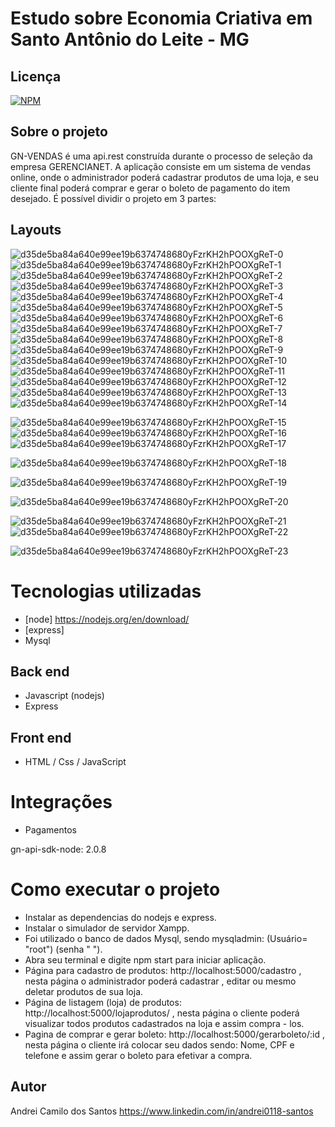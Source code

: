 # Estudo sobre Economia Criativa em Santo Antônio do Leite - MG

## Licença  
[![NPM](https://img.shields.io/npm/l/react)](https://github.com/andrei0118/gn-vendas/blob/master/LICENSE)

## Sobre o projeto
GN-VENDAS é uma api.rest construída durante o processo de seleção da empresa GERENCIANET. A aplicação consiste em um sistema de vendas online, onde  o administrador poderá  cadastrar  produtos de uma loja,  e seu cliente final poderá comprar e gerar o boleto de pagamento  do item desejado.
É possível dividir o projeto em 3 partes:


##  Layouts  
![d35de5ba84a640e99ee19b6374748680yFzrKH2hPOOXgReT-0](https://github.com/andrei0118/Economia-Criativa-Rstudio/assets/75299828/7c1e5fd5-312e-4b49-8f8e-321a36fc9d8e)
![d35de5ba84a640e99ee19b6374748680yFzrKH2hPOOXgReT-1](https://github.com/andrei0118/Economia-Criativa-Rstudio/assets/75299828/b2db374c-4f36-4459-917e-cb97840a7b08)
![d35de5ba84a640e99ee19b6374748680yFzrKH2hPOOXgReT-2](https://github.com/andrei0118/Economia-Criativa-Rstudio/assets/75299828/09b7d784-e4d4-457e-bce2-48ada8e6a01b)
![d35de5ba84a640e99ee19b6374748680yFzrKH2hPOOXgReT-3](https://github.com/andrei0118/Economia-Criativa-Rstudio/assets/75299828/12b3cce1-8cbb-4d98-a4d9-f727e7e69f44)
![d35de5ba84a640e99ee19b6374748680yFzrKH2hPOOXgReT-4](https://github.com/andrei0118/Economia-Criativa-Rstudio/assets/75299828/432fbfef-a3a3-45e8-8c18-26fc508f1cdc)
![d35de5ba84a640e99ee19b6374748680yFzrKH2hPOOXgReT-5](https://github.com/andrei0118/Economia-Criativa-Rstudio/assets/75299828/1d2e764e-0c69-4aed-8696-275899f344cb)
![d35de5ba84a640e99ee19b6374748680yFzrKH2hPOOXgReT-6](https://github.com/andrei0118/Economia-Criativa-Rstudio/assets/75299828/cb70d9a6-28ed-4a83-a3c5-4c082d48eda6)
![d35de5ba84a640e99ee19b6374748680yFzrKH2hPOOXgReT-7](https://github.com/andrei0118/Economia-Criativa-Rstudio/assets/75299828/e09d1116-c6ff-4eee-b8fc-3f04fb5c9a6e)
![d35de5ba84a640e99ee19b6374748680yFzrKH2hPOOXgReT-8](https://github.com/andrei0118/Economia-Criativa-Rstudio/assets/75299828/113e6e7c-2acd-41c5-b088-93e28b46307e)
![d35de5ba84a640e99ee19b6374748680yFzrKH2hPOOXgReT-9](https://github.com/andrei0118/Economia-Criativa-Rstudio/assets/75299828/afd79b7b-da21-4cb8-a03d-51ccdde7d9c1)
![d35de5ba84a640e99ee19b6374748680yFzrKH2hPOOXgReT-10](https://github.com/andrei0118/Economia-Criativa-Rstudio/assets/75299828/f0afc9aa-e6c3-4fd6-8e39-848aeda2acd5)
![d35de5ba84a640e99ee19b6374748680yFzrKH2hPOOXgReT-11](https://github.com/andrei0118/Economia-Criativa-Rstudio/assets/75299828/a9f3965b-60dd-47e1-b8bb-4c45cf1d34d0)
![d35de5ba84a640e99ee19b6374748680yFzrKH2hPOOXgReT-12](https://github.com/andrei0118/Economia-Criativa-Rstudio/assets/75299828/f2ff8618-4724-492f-b2d7-a3be429d0d79)
![d35de5ba84a640e99ee19b6374748680yFzrKH2hPOOXgReT-13](https://github.com/andrei0118/Economia-Criativa-Rstudio/assets/75299828/61c93ca7-4c73-4260-8ff3-cf20c6d6d685)
![d35de5ba84a640e99ee19b6374748680yFzrKH2hPOOXgReT-14](https://github.com/andrei0118/Economia-Criativa-Rstudio/assets/75299828/9a0fb30c-832d-4975-b691-87344117476a)


![d35de5ba84a640e99ee19b6374748680yFzrKH2hPOOXgReT-15](https://github.com/andrei0118/Economia-Criativa-Rstudio/assets/75299828/1219e6dc-18aa-41cc-a31c-09c198311c68)
![d35de5ba84a640e99ee19b6374748680yFzrKH2hPOOXgReT-16](https://github.com/andrei0118/Economia-Criativa-Rstudio/assets/75299828/ed752a3c-655b-47d0-a673-5fcf018dec18)
![d35de5ba84a640e99ee19b6374748680yFzrKH2hPOOXgReT-17](https://github.com/andrei0118/Economia-Criativa-Rstudio/assets/75299828/2946e2bc-00e1-477a-9c2d-97ce192c63bf)

![d35de5ba84a640e99ee19b6374748680yFzrKH2hPOOXgReT-18](https://github.com/andrei0118/Economia-Criativa-Rstudio/assets/75299828/187d7108-4597-45c0-b31c-20128ce1d7bb)




![d35de5ba84a640e99ee19b6374748680yFzrKH2hPOOXgReT-19](https://github.com/andrei0118/Economia-Criativa-Rstudio/assets/75299828/48940ac2-d793-44df-a450-7219fd8ab1e2)

![d35de5ba84a640e99ee19b6374748680yFzrKH2hPOOXgReT-20](https://github.com/andrei0118/Economia-Criativa-Rstudio/assets/75299828/43f2768c-c3c0-4c59-836e-0f838feb9e4b)

![d35de5ba84a640e99ee19b6374748680yFzrKH2hPOOXgReT-21](https://github.com/andrei0118/Economia-Criativa-Rstudio/assets/75299828/0acefa18-394a-44ec-86eb-5f78ce55b08a)
![d35de5ba84a640e99ee19b6374748680yFzrKH2hPOOXgReT-22](https://github.com/andrei0118/Economia-Criativa-Rstudio/assets/75299828/972593ba-6e86-41f1-8906-6d756e106049)

![d35de5ba84a640e99ee19b6374748680yFzrKH2hPOOXgReT-23](https://github.com/andrei0118/Economia-Criativa-Rstudio/assets/75299828/6a839043-0c2b-412b-ae2e-94a142dd7610)






# Tecnologias utilizadas
- [node] https://nodejs.org/en/download/
- [express]
- Mysql

## Back end
- Javascript (nodejs)
- Express

## Front end
-	HTML / Css / JavaScript

# Integrações
-	Pagamentos

gn-api-sdk-node: 2.0.8


# Como executar o projeto

- Instalar as dependencias do nodejs e express.
- Instalar o simulador de servidor Xampp.
- Foi utilizado o banco de dados Mysql, sendo mysqladmin: (Usuário= "root") (senha " ").
- Abra seu terminal e digite npm start para iniciar aplicação.
- Página para cadastro de produtos: http://localhost:5000/cadastro , nesta página o administrador poderá cadastrar , editar ou mesmo deletar produtos de sua loja.
- Página de listagem (loja) de produtos: http://localhost:5000/lojaprodutos/ , nesta página o cliente poderá visualizar todos produtos cadastrados na loja e assim compra - los.
- Pagina de comprar e gerar boleto: http://localhost:5000/gerarboleto/:id , nesta página o cliente irá colocar seu dados sendo: Nome, CPF e telefone e assim gerar o boleto para efetivar a compra.




## Autor
Andrei Camilo dos Santos
https://www.linkedin.com/in/andrei0118-santos
